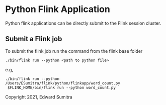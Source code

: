 # Python Flink Application
Python flink applications can be directly submit to the Flink session cluster.

## Submit a Flink job
To submit the flink job run the command from the flink base folder

```
./bin/flink run --python <path to python file>
```
e.g,
```
./bin/flink run --python /Users/ESumitra/flink/python/flinkapp/word_count.py
 $FLINK_HOME/bin/flink run --python word_count.py
```


Copyright 2021, Edward Sumitra